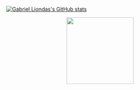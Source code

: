 [![Gabriel Liondas's GitHub stats](https://github-readme-stats.vercel.app/api?username=Gabriel-Liondas)](https://github.com/anuraghazra/github-readme-stats)
<div align="center">
  <img height="180em" src="https://github-readme-stats.vercel.app/api/top-langs/?username=Gabriel-Liondas&layout=compact&langs_count=7&theme=dark"/>
</div>
